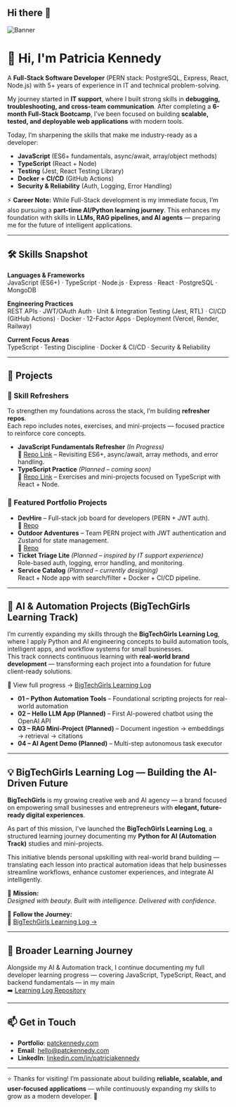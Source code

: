 ## Hi there 👋
![Banner](https://github.com/patckennedy/branding-assets/raw/main/assets/banner_github.png)

# 👋 Hi, I'm Patricia Kennedy  

A **Full-Stack Software Developer** (PERN stack: PostgreSQL, Express, React, Node.js) with 5+ years of experience in IT and technical problem-solving.  

My journey started in **IT support**, where I built strong skills in **debugging, troubleshooting, and cross-team communication**. After completing a **6-month Full-Stack Bootcamp**, I’ve been focused on building **scalable, tested, and deployable web applications** with modern tools.  

Today, I’m sharpening the skills that make me industry-ready as a developer: 
- **JavaScript** (ES6+ fundamentals, async/await, array/object methods)  
- **TypeScript** (React + Node)  
- **Testing** (Jest, React Testing Library)  
- **Docker + CI/CD** (GitHub Actions)  
- **Security & Reliability** (Auth, Logging, Error Handling)  

⚡ **Career Note:** While Full-Stack development is my immediate focus, I’m also pursuing a **part-time AI/Python learning journey**. This enhances my foundation with skills in **LLMs, RAG pipelines, and AI agents** — preparing me for the future of intelligent applications.

---

## 🛠 Skills Snapshot  

**Languages & Frameworks**  
JavaScript (ES6+) · TypeScript · Node.js · Express · React · PostgreSQL · MongoDB  

**Engineering Practices**  
REST APIs · JWT/OAuth Auth · Unit & Integration Testing (Jest, RTL) · CI/CD (GitHub Actions) · Docker · 12-Factor Apps · Deployment (Vercel, Render, Railway)  

**Current Focus Areas**  
TypeScript · Testing Discipline · Docker & CI/CD · Security & Reliability  

---

## 📂 Projects  

### 🔄 Skill Refreshers  
To strengthen my foundations across the stack, I’m building **refresher repos**.  
Each repo includes notes, exercises, and mini-projects — focused practice to reinforce core concepts.  

- **JavaScript Fundamentals Refresher** *(In Progress)*  
  🔗 [Repo Link](https://github.com/patckennedy/javascript-refresher) – Revisiting ES6+, async/await, array methods, and error handling.  
- **TypeScript Practice** *(Planned – coming soon)*  
  🔗 [Repo Link](#) – Exercises and mini-projects focused on TypeScript with React + Node.  


### 💼 Featured Portfolio Projects
- **DevHire** – Full-stack job board for developers (PERN + JWT auth).  
  🔗 [Repo](https://github.com/patckennedy/devhire-job-portal)  
- **Outdoor Adventures** – Team PERN project with JWT authentication and Zustand for state management.  
  🔗 [Repo](https://github.com/patckennedy/outdoor-adventures)  
- **Ticket Triage Lite** *(Planned – inspired by IT support experience)*  
  Role-based auth, logging, error handling, and monitoring.  
- **Service Catalog** *(Planned – currently designing)*  
  React + Node app with search/filter + Docker + CI/CD pipeline.  

---

## 🌟 AI & Automation Projects (BigTechGirls Learning Track)

I’m currently expanding my skills through the **BigTechGirls Learning Log**, where I apply Python and AI engineering concepts to build automation tools, intelligent apps, and workflow systems for small businesses.  
This track connects continuous learning with **real-world brand development** — transforming each project into a foundation for future client-ready solutions.

📘 View full progress → [BigTechGirls Learning Log](https://github.com/patckennedy/bigtechgirls-learning-log)

- **01 – Python Automation Tools** – Foundational scripting projects for real-world automation  
- **02 – Hello LLM App (Planned)** – First AI-powered chatbot using the OpenAI API  
- **03 – RAG Mini-Project (Planned)** – Document ingestion → embeddings → retrieval → citations  
- **04 – AI Agent Demo (Planned)** – Multi-step autonomous task executor  

---

## 💡 BigTechGirls Learning Log — Building the AI-Driven Future

**BigTechGirls** is my growing creative web and AI agency — a brand focused on empowering small businesses and entrepreneurs with **elegant, future-ready digital experiences**.

As part of this mission, I’ve launched the **BigTechGirls Learning Log**, a structured learning journey documenting my **Python for AI (Automation Track)** studies and mini-projects.

This initiative blends personal upskilling with real-world brand building — translating each lesson into practical automation ideas that help businesses streamline workflows, enhance customer experiences, and integrate AI intelligently.

📘 **Mission:**  
*Designed with beauty. Built with intelligence. Delivered with confidence.*

📂 **Follow the Journey:**  
🔗 [BigTechGirls Learning Log →](https://github.com/patckennedy/bigtechgirls-learning-log)

---
## 🧭 Broader Learning Journey

Alongside my AI & Automation track, I continue documenting my full developer learning progress — covering JavaScript, TypeScript, React, and backend fundamentals — in my main  
➡️ [Learning Log Repository](https://github.com/patckennedy/learning-log)

---

## 📫 Get in Touch  

- **Portfolio**: [patckennedy.com](https://patckennedy.com)  
- **Email**: [hello@patckennedy.com](mailto:hello@patckennedy.com)  
- **LinkedIn**: [linkedin.com/in/patriciakennedy](https://linkedin.com/in/patriciakennedy)  

---

⭐ Thanks for visiting! I’m passionate about building **reliable, scalable, and user-focused applications** — while continuously expanding my skills to grow as a modern developer. 🚀  
